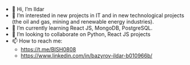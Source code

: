 - 👋 Hi, I’m Ildar
- 👀 I’m interested in new projects in IT and in new technological projects  (the oil and gas, mining and renewable energy industries).
- 🌱 I’m currently learning React JS, MongoDB, PostgreSQL.
- 💞️ I’m looking to collaborate on Python, React JS projects
- 📫 How to reach me:
  - https://t.me/BISH0808
  - https://www.linkedin.com/in/bazyrov-ildar-b010966b/
